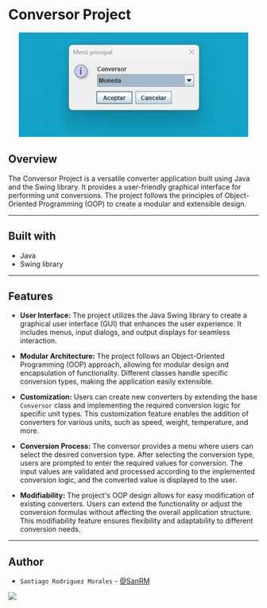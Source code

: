 # Conversor Project

<p align="center">
  <img src="assets/Conversor.gif" alt="animated" />
</p>

## Overview

The Conversor Project is a versatile converter application built using Java and the Swing library. It provides a user-friendly graphical interface for performing unit conversions. The project follows the principles of Object-Oriented Programming (OOP) to create a modular and extensible design.

***

## Built with

- Java
- Swing library

***

## Features

- **User Interface:** The project utilizes the Java Swing library to create a graphical user interface (GUI) that enhances the user experience. It includes menus, input dialogs, and output displays for seamless interaction.

- **Modular Architecture:** The project follows an Object-Oriented Programming (OOP) approach, allowing for modular design and encapsulation of functionality. Different classes handle specific conversion types, making the application easily extensible.

- **Customization:** Users can create new converters by extending the base `Conversor` class and implementing the required conversion logic for specific unit types. This customization feature enables the addition of converters for various units, such as speed, weight, temperature, and more.

- **Conversion Process:** The conversor provides a menu where users can select the desired conversion type. After selecting the conversion type, users are prompted to enter the required values for conversion. The input values are validated and processed according to the implemented conversion logic, and the converted value is displayed to the user.

- **Modifiability:** The project's OOP design allows for easy modification of existing converters. Users can extend the functionality or adjust the conversion formulas without affecting the overall application structure. This modifiability feature ensures flexibility and adaptability to different conversion needs.

***

## Author 

- `Santiago Rodriguez Morales` - [@SanRM](https://github.com/SanRM)

<a href="https://www.linkedin.com/in/santiago-rodr%C3%ADguez-morales-0701161b1">
  <img src="https://img.shields.io/badge/LinkedIn-0077B5?style=for-the-badge&logo=linkedin&logoColor=white">
</a> 
